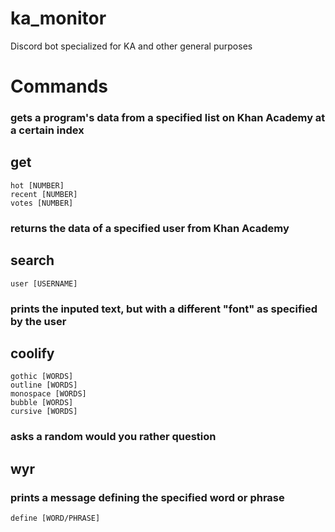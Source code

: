 # ka_monitor
Discord bot specialized for KA and other general purposes

# Commands
### gets a program's data from a specified list on Khan Academy at a certain index
## get  
    hot [NUMBER]  
    recent [NUMBER]  
    votes [NUMBER]  
  
  
### returns the data of a specified user from Khan Academy
## search  
    user [USERNAME]  
  
  
### prints the inputed text, but with a different "font" as specified by the user
## coolify  
    gothic [WORDS]  
    outline [WORDS]  
    monospace [WORDS]  
    bubble [WORDS]  
    cursive [WORDS]  
  
  
### asks a random would you rather question
## wyr  
  
  
### prints a message defining the specified word or phrase
    define [WORD/PHRASE]  
